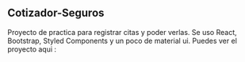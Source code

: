 ## Cotizador-Seguros
Proyecto de practica para registrar citas y poder verlas. Se uso React, Bootstrap, Styled Components y un poco de material ui. Puedes ver el proyecto aqui : 


